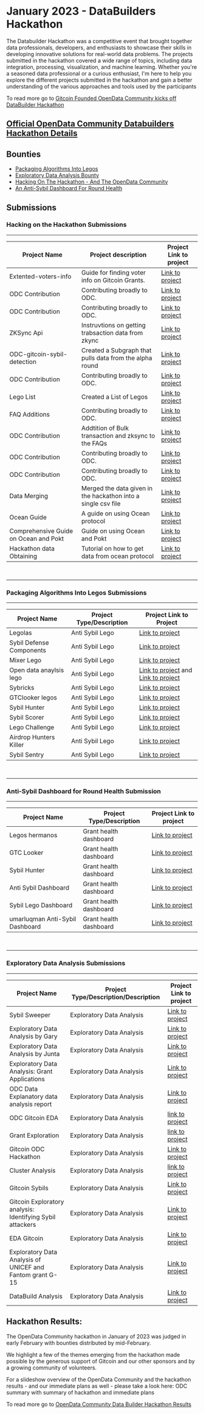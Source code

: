 # January 2023 - DataBuilders Hackathon
The Databuilder Hackathon was a competitive event that brought together data professionals, developers, and enthusiasts to showcase their skills in developing innovative solutions for real-world data problems. The projects submitted in the hackathon covered a wide range of topics, including data integration, processing, visualization, and machine learning. Whether you're a seasoned data professional or a curious enthusiast, I'm here to help you explore the different projects submitted in the hackathon and gain a better understanding of the various approaches and tools used by the participants

To read more go to [Gitcoin Founded OpenData Community kicks off DataBuilder Hackathon](https://gov.gitcoin.co/t/gitcoin-founded-opendata-community-kicks-off-databuilder-hackathon/12489)

## [Official OpenData Community Databuilders Hackathon Details](https://bounties.gitcoin.co/hackathon/DataBuilders/onboard)
## Bounties
- [Packaging Algorithms Into Legos](https://bounties.gitcoin.co/issue/29676)
- [Exploratory Data Analysis Bounty](https://bounties.gitcoin.co/issue/29675)
- [Hacking On The Hackathon - And The OpenData Community](https://bounties.gitcoin.co/issue/29677)
- [An Anti-Sybil Dashboard For Round Health](https://bounties.gitcoin.co/issue/29674)

## Submissions

### **Hacking on the Hackathon Submissions**

___

| Project Name | Project description | Project Link to project |
| ----------- | ----------- |----------- |
|Extented-voters-info |Guide for finding voter info on Gitcoin Grants.|[Link to project](https://github.com/mrwildcat7/extented-voters-info)|
|ODC Contribution| Contributing broadly to ODC. |[Link to project](https://github.com/satyvm/ODC_jan_hackathon)|
|ODC Contribution| Contributing broadly to ODC. | [Link to project](ttps://github.com/Nwakakukaks/opendata)|
|ZKSync Api |Instruvtions on getting trabsaction data from zkync|[Link to project](https://github.com/ismailmoazami/zksync_api_for_ODC_hackathon)|
|ODC-gitcoin-sybil-detection|Created a Subgraph that pulls data from the alpha round|[Link to project](https://github.com/kikura3/odc-gitcoin-sybil-detection)|
|ODC Contribution|Contributing broadly to ODC.|[Link to project](https://github.com/Hauwarh/ODC-Data-builders-Hackathon)|
|Lego List|Created a List of Legos|[Link to project](https://github.com/OpenDataforWeb3/Resources/pull/103)|
|FAQ Additions| Contributing broadly to ODC.|[Link to project](https://github.com/OpenDataforWeb3/Resources/pull/109/commits/4b17c7cc3bb4ba82a070d93b8421b52162ac4b4c)|
|ODC Contribution|Addtition of Bulk transaction and zksync to the FAQs|[Link to project](https://github.com/OpenDataforWeb3/Resources/pull/98/commits)|
|ODC Contribution|Contributing broadly to ODC. |[Link to project](https://github.com/poupou-web3/ODC-contributions/blob/main/README.md)|
|ODC Contribution|Contributing broadly to ODC. |[Link to project](https://github.com/nwakaku/OpenData_Community)|
|Data Merging|Merged the data given in the hackathon into a single csv file|[Link to project](https://market.oceanprotocol.com/asset/did:op:f23ca4239dd1387bdfd3f550930e52134659664e890b2b439d36e8891fa8f686)|
|Ocean Guide|A guide on using Ocean protocol|[Link to project](https://github.com/TylerDurden177/Guide-for-use-of-Ocean-Protocol-network)|
|Comprehensive Guide on Ocean and Pokt |Guide on using Ocean and Pokt|[Link to project](https://github.com/OpenDataforWeb3/Resources/wiki/Comprehensive-guide-to-using-Ocean-Protocol-and-the-Pocket-Network-in-data-projects)|
|Hackathon data Obtaining|Tutorial on how to get data from ocean protocol|[Link to project](https://youtu.be/povhSmm5-Ps)|

<br/>

___

### **Packaging Algorithms Into Legos Submissions**

___

| Project Name | Project Type/Description | Project Link to Project |
| ----------- | ----------- |----------- |
|Legolas|Anti Sybil Lego|[Link to project](https://github.com/MahmoudMohajer/Legolas)|
|Sybil Defense Components|Anti Sybil Lego|[Link to project](https://github.com/tabular-rashar/sybil-defense-components)|
|Mixer Lego|Anti Sybil Lego|[Link to project](https://www.npmjs.com/package/mixer-lego)|
|Open data anaylsis lego|Anti Sybil Lego|[Link to project](https://github.com/GaryThisSidee/Open-data_analysis/tree/main) and [Link to project](https://github.com/GaryThisSide1/Open-data-community-lego)|
|Sybricks|Anti Sybil Lego|[Link to project](https://github.com/oujinlabs/gtc-sybricks)|
|GTClooker legos| Anti Sybil Lego |[Link to project](https://github.com/kikura3/gtclooker-legos)|
|Sybil Hunter|Anti Sybil Lego|[Link to project](https://github.com/MitchTODO/Sybil-Hunter)|
|Sybil Scorer|Anti Sybil Lego|[Link to project](https://github.com/poupou-web3/sybil-scorer)|
|Lego Challenge|Anti Sybil Lego|[Link to project](https://github.com/AntoineWisd/Lego-challenge)|
|Airdrop Hunters Killer|Anti Sybil Lego|[Link to project](https://github.com/coffiasd/airdrop-hunters-killer)|
|Sybil Sentry|Anti Sybil Lego|[Link to project](https://github.com/theBlockchainMystic/sybilsentry)|

<br/>

___

### **Anti-Sybil Dashboard for Round Health Submission**

___

| Project Name | Project Type/Description | Project Link to project |
| ----------- | ----------- |----------- |
|Legos hermanos|Grant health dashboard|[Link to project](legos-hermanos.vercel.app/)|
|GTC Looker|Grant health dashboard|[Link to project](https://www.grantlooker.xyz/)|
|Sybil Hunter|Grant health dashboard|[Link to project](https://github.com/MitchTODO/Sybil-Hunter)|
|Anti Sybil Dashboard|Grant health dashboard|[Link to project](https://github.com/TylerDurden177/An-Anti-Sybil-Dashboard-For-Round-Health)|
|Sybil Lego Dashboard|Grant health dashboard|[Link to project](https://github.com/sandrogomes94/sybil-legos-dashboard)|
|umarluqman Anti-Sybil Dashboard|Grant health dashboard|[Link to project](https://github.com/umarluqman/dashboard)|

<br/>

___

### **Exploratory Data Analysis Submissions**

___

| Project Name | Project Type/Description/Description | Project Link to project |
| ----------- | ----------- |----------- |
|Sybil Sweeper|Exploratory Data Analysis|[Link to project](https://github.com/theBlockchainMystic/sybilsweep)|
|Exploratory Data Analysis by Gary|Exploratory Data Analysis|[Link to project](https://github.com/GaryThisSide1/Exploratory-Data-Analysis-Bounty)|
|Exploratory Data Analysis by Junta|Exploratory Data Analysis|[Link to project](https://market.oceanprotocol.com/asset/did:op:8f69894fee4cbbeb5c8a5df9a2af58d3683bd8c989974b4a998dea2fb4d3e5cb)|
|Exploratory Data Analysis: Grant Applications|Exploratory Data Analysis|[Link to project](https://market.oceanprotocol.com/asset/did:op:f5373f2561910d13d442a2598e5b52b6e831020fef0157319b963b9bed0a615b)|
|ODC Data Explanatory data analysis report |Exploratory Data Analysis|[Link to project](https://github.com/AlexPam/ODC-Data-Hackathon)|
|ODC Gitcoin EDA|Exploratory Data Analysis|[link to project](https://github.com/kikura3/odc-gitcoin-eda)|
|Grant Exploration|Exploratory Data Analysis|[link to project](https://github.com/poupou-web3/grant-exploration)|
|Gitcoin ODC Hackathon|Exploratory Data Analysis|[Link to project](https://github.com/selishchev/Gitcoin-ODC-Hackathon)|
|Cluster Analysis|Exploratory Data Analysis|[link to project](https://market.oceanprotocol.com/asset/did:op:3a5f6705369b2a461753d292519fcf76d17bb5360cef9ef4b414f1397ebe2332)|
|Gitcoin Sybils|Exploratory Data Analysis|[Link to project](https://github.com/abessalov/Gitcoin_Sybils)|
|Gitcoin Exploratory analysis: Identifying Sybil attackers|Exploratory Data Analysis|[Link to project](https://dune.com/latsan/gitcoin-exploratory-analysis-identifying-sybil-attackers)|
|EDA Gitcoin|Exploratory Data Analysis|[Link to project](https://github.com/dspytdao/EDA_Gitcoin)|
|Exploratory Data Analysis of UNICEF and Fantom grant G-15|Exploratory Data Analysis|[Link to project](https://market.oceanprotocol.com/asset/did:op:7df1cc9918f35163938ca219510a774c9ed80f8331c2743886fc54623acff218)|
|DataBuild Analysis|Exploratory Data Analysis|[Link to project](https://flipsidecrypto.xyz/mrwildcat/data-build-analysis-examining-the-behavior-of-444-suspect-addresses-8wBnT9)|

## Hackathon Results:
The OpenData Community hackathon in January of 2023 was judged in early February with bounties distributed by mid-February.

We highlight a few of the themes emerging from the hackathon made possible by the generous support of Gitcoin and our other sponsors and by a growing community of volunteers.

For a slideshow overview of the OpenData Community and the hackathon results - and our immediate plans as well - please take a look here:
ODC summary with summary of hackathon and immediate plans

To read more go to [OpenData Community Data Builder Hackathon Results](https://gov.gitcoin.co/t/gitcoin-founded-opendata-community-kicks-off-databuilder-hackathon/12489/5)

